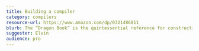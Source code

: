 ```yaml
---
title: Building a compiler
category: compilers
resource-url: https://www.amazon.com/dp/0321486811
blurb: The “Dragon Book” is the quintessential reference for constructing a compiler
suggester: Elvin
audience: pro
---
```

